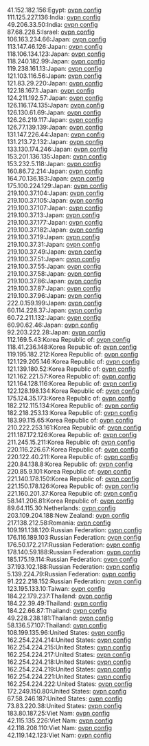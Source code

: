 41.152.182.156:Egypt: [ovpn config](vpn/41_152_182_156.ovpn)  
111.125.227.136:India: [ovpn config](vpn/111_125_227_136.ovpn)  
49.206.33.50:India: [ovpn config](vpn/49_206_33_50.ovpn)  
87.68.228.5:Israel: [ovpn config](vpn/87_68_228_5.ovpn)  
106.163.234.66:Japan: [ovpn config](vpn/106_163_234_66.ovpn)  
113.147.46.126:Japan: [ovpn config](vpn/113_147_46_126.ovpn)  
118.106.134.123:Japan: [ovpn config](vpn/118_106_134_123.ovpn)  
118.240.182.99:Japan: [ovpn config](vpn/118_240_182_99.ovpn)  
119.238.161.13:Japan: [ovpn config](vpn/119_238_161_13.ovpn)  
121.103.116.56:Japan: [ovpn config](vpn/121_103_116_56.ovpn)  
121.83.29.220:Japan: [ovpn config](vpn/121_83_29_220.ovpn)  
122.18.167.1:Japan: [ovpn config](vpn/122_18_167_1.ovpn)  
124.211.192.57:Japan: [ovpn config](vpn/124_211_192_57.ovpn)  
126.116.174.135:Japan: [ovpn config](vpn/126_116_174_135.ovpn)  
126.130.61.69:Japan: [ovpn config](vpn/126_130_61_69.ovpn)  
126.26.219.117:Japan: [ovpn config](vpn/126_26_219_117.ovpn)  
126.77.139.139:Japan: [ovpn config](vpn/126_77_139_139.ovpn)  
131.147.226.44:Japan: [ovpn config](vpn/131_147_226_44.ovpn)  
131.213.72.132:Japan: [ovpn config](vpn/131_213_72_132.ovpn)  
133.130.174.246:Japan: [ovpn config](vpn/133_130_174_246.ovpn)  
153.201.136.135:Japan: [ovpn config](vpn/153_201_136_135.ovpn)  
153.232.5.118:Japan: [ovpn config](vpn/153_232_5_118.ovpn)  
160.86.72.214:Japan: [ovpn config](vpn/160_86_72_214.ovpn)  
164.70.136.183:Japan: [ovpn config](vpn/164_70_136_183.ovpn)  
175.100.224.129:Japan: [ovpn config](vpn/175_100_224_129.ovpn)  
219.100.37.104:Japan: [ovpn config](vpn/219_100_37_104.ovpn)  
219.100.37.105:Japan: [ovpn config](vpn/219_100_37_105.ovpn)  
219.100.37.107:Japan: [ovpn config](vpn/219_100_37_107.ovpn)  
219.100.37.13:Japan: [ovpn config](vpn/219_100_37_13.ovpn)  
219.100.37.177:Japan: [ovpn config](vpn/219_100_37_177.ovpn)  
219.100.37.182:Japan: [ovpn config](vpn/219_100_37_182.ovpn)  
219.100.37.19:Japan: [ovpn config](vpn/219_100_37_19.ovpn)  
219.100.37.31:Japan: [ovpn config](vpn/219_100_37_31.ovpn)  
219.100.37.49:Japan: [ovpn config](vpn/219_100_37_49.ovpn)  
219.100.37.51:Japan: [ovpn config](vpn/219_100_37_51.ovpn)  
219.100.37.55:Japan: [ovpn config](vpn/219_100_37_55.ovpn)  
219.100.37.58:Japan: [ovpn config](vpn/219_100_37_58.ovpn)  
219.100.37.86:Japan: [ovpn config](vpn/219_100_37_86.ovpn)  
219.100.37.87:Japan: [ovpn config](vpn/219_100_37_87.ovpn)  
219.100.37.96:Japan: [ovpn config](vpn/219_100_37_96.ovpn)  
222.0.159.199:Japan: [ovpn config](vpn/222_0_159_199.ovpn)  
60.114.228.37:Japan: [ovpn config](vpn/60_114_228_37.ovpn)  
60.72.211.132:Japan: [ovpn config](vpn/60_72_211_132.ovpn)  
60.90.62.46:Japan: [ovpn config](vpn/60_90_62_46.ovpn)  
92.203.222.28:Japan: [ovpn config](vpn/92_203_222_28.ovpn)  
112.169.5.43:Korea Republic of: [ovpn config](vpn/112_169_5_43.ovpn)  
118.41.236.148:Korea Republic of: [ovpn config](vpn/118_41_236_148.ovpn)  
119.195.182.212:Korea Republic of: [ovpn config](vpn/119_195_182_212.ovpn)  
121.129.205.146:Korea Republic of: [ovpn config](vpn/121_129_205_146.ovpn)  
121.139.180.52:Korea Republic of: [ovpn config](vpn/121_139_180_52.ovpn)  
121.162.221.57:Korea Republic of: [ovpn config](vpn/121_162_221_57.ovpn)  
121.164.128.116:Korea Republic of: [ovpn config](vpn/121_164_128_116.ovpn)  
122.128.198.134:Korea Republic of: [ovpn config](vpn/122_128_198_134.ovpn)  
175.124.35.173:Korea Republic of: [ovpn config](vpn/175_124_35_173.ovpn)  
182.212.115.134:Korea Republic of: [ovpn config](vpn/182_212_115_134.ovpn)  
182.218.253.13:Korea Republic of: [ovpn config](vpn/182_218_253_13.ovpn)  
183.99.115.65:Korea Republic of: [ovpn config](vpn/183_99_115_65.ovpn)  
210.222.253.161:Korea Republic of: [ovpn config](vpn/210_222_253_161.ovpn)  
211.187.172.126:Korea Republic of: [ovpn config](vpn/211_187_172_126.ovpn)  
211.245.15.211:Korea Republic of: [ovpn config](vpn/211_245_15_211.ovpn)  
220.116.226.67:Korea Republic of: [ovpn config](vpn/220_116_226_67.ovpn)  
220.122.40.211:Korea Republic of: [ovpn config](vpn/220_122_40_211.ovpn)  
220.84.138.8:Korea Republic of: [ovpn config](vpn/220_84_138_8.ovpn)  
220.85.9.101:Korea Republic of: [ovpn config](vpn/220_85_9_101.ovpn)  
221.140.178.150:Korea Republic of: [ovpn config](vpn/221_140_178_150.ovpn)  
221.150.178.126:Korea Republic of: [ovpn config](vpn/221_150_178_126.ovpn)  
221.160.201.37:Korea Republic of: [ovpn config](vpn/221_160_201_37.ovpn)  
58.141.206.81:Korea Republic of: [ovpn config](vpn/58_141_206_81.ovpn)  
89.64.115.30:Netherlands: [ovpn config](vpn/89_64_115_30.ovpn)  
203.109.204.188:New Zealand: [ovpn config](vpn/203_109_204_188.ovpn)  
217.138.212.58:Romania: [ovpn config](vpn/217_138_212_58.ovpn)  
109.191.138.120:Russian Federation: [ovpn config](vpn/109_191_138_120.ovpn)  
176.116.189.103:Russian Federation: [ovpn config](vpn/176_116_189_103.ovpn)  
176.50.172.217:Russian Federation: [ovpn config](vpn/176_50_172_217.ovpn)  
178.140.59.188:Russian Federation: [ovpn config](vpn/178_140_59_188.ovpn)  
185.175.19.114:Russian Federation: [ovpn config](vpn/185_175_19_114.ovpn)  
37.193.102.188:Russian Federation: [ovpn config](vpn/37_193_102_188.ovpn)  
5.139.224.79:Russian Federation: [ovpn config](vpn/5_139_224_79.ovpn)  
91.222.218.152:Russian Federation: [ovpn config](vpn/91_222_218_152.ovpn)  
123.195.133.10:Taiwan: [ovpn config](vpn/123_195_133_10.ovpn)  
184.22.179.237:Thailand: [ovpn config](vpn/184_22_179_237.ovpn)  
184.22.39.49:Thailand: [ovpn config](vpn/184_22_39_49.ovpn)  
184.22.66.87:Thailand: [ovpn config](vpn/184_22_66_87.ovpn)  
49.228.238.181:Thailand: [ovpn config](vpn/49_228_238_181.ovpn)  
58.136.57.107:Thailand: [ovpn config](vpn/58_136_57_107.ovpn)  
108.199.135.96:United States: [ovpn config](vpn/108_199_135_96.ovpn)  
162.254.224.214:United States: [ovpn config](vpn/162_254_224_214.ovpn)  
162.254.224.215:United States: [ovpn config](vpn/162_254_224_215.ovpn)  
162.254.224.217:United States: [ovpn config](vpn/162_254_224_217.ovpn)  
162.254.224.218:United States: [ovpn config](vpn/162_254_224_218.ovpn)  
162.254.224.219:United States: [ovpn config](vpn/162_254_224_219.ovpn)  
162.254.224.221:United States: [ovpn config](vpn/162_254_224_221.ovpn)  
162.254.224.222:United States: [ovpn config](vpn/162_254_224_222.ovpn)  
172.249.150.80:United States: [ovpn config](vpn/172_249_150_80.ovpn)  
67.58.246.187:United States: [ovpn config](vpn/67_58_246_187.ovpn)  
73.83.220.38:United States: [ovpn config](vpn/73_83_220_38.ovpn)  
183.80.187.25:Viet Nam: [ovpn config](vpn/183_80_187_25.ovpn)  
42.115.135.226:Viet Nam: [ovpn config](vpn/42_115_135_226.ovpn)  
42.118.208.110:Viet Nam: [ovpn config](vpn/42_118_208_110.ovpn)  
42.119.142.123:Viet Nam: [ovpn config](vpn/42_119_142_123.ovpn)  
